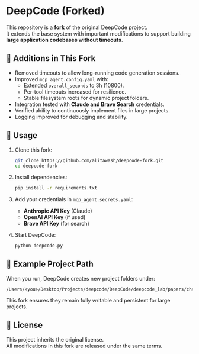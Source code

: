 # DeepCode (Forked)

This repository is a **fork** of the original DeepCode project.  
It extends the base system with important modifications to support building **large application codebases without timeouts**.

## 🔧 Additions in This Fork
- Removed timeouts to allow long-running code generation sessions.
- Improved `mcp_agent.config.yaml` with:
  - Extended `overall_seconds` to 3h (10800).
  - Per-tool timeouts increased for resilience.
  - Stable filesystem roots for dynamic project folders.
- Integration tested with **Claude and Brave Search** credentials.
- Verified ability to continuously implement files in large projects.
- Logging improved for debugging and stability.

## 🚀 Usage
1. Clone this fork:
   ```bash
   git clone https://github.com/alitawash/deepcode-fork.git
   cd deepcode-fork
   ```

2. Install dependencies:
   ```bash
   pip install -r requirements.txt
   ```

3. Add your credentials in `mcp_agent.secrets.yaml`:
   - **Anthropic API Key** (Claude)
   - **OpenAI API Key** (if used)
   - **Brave API Key** (for search)

4. Start DeepCode:
   ```bash
   python deepcode.py
   ```

## 📂 Example Project Path
When you run, DeepCode creates new project folders under:
```
/Users/<you>/Desktop/Projects/deepcode/DeepCode/deepcode_lab/papers/chat_project_<id>/generate_code
```
This fork ensures they remain fully writable and persistent for large projects.

## 📜 License
This project inherits the original license.  
All modifications in this fork are released under the same terms.
